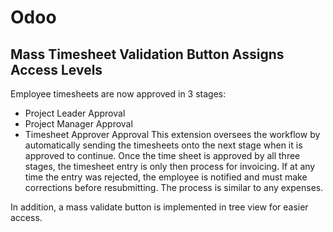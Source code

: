 # Odoo

## Mass Timesheet Validation Button Assigns Access Levels

Employee timesheets are now approved in 3 stages:
- Project Leader Approval
- Project Manager Approval
- Timesheet Approver Approval
This extension oversees the workflow by automatically sending the
timesheets onto the next stage when it is approved to continue.
Once the time sheet is approved by all three stages, the timesheet
entry is only then process for invoicing. If at any time the entry
was rejected, the employee is notified and must make corrections
before resubmitting. The process is similar to any expenses.

In addition, a mass validate button is implemented in tree view for
easier access.